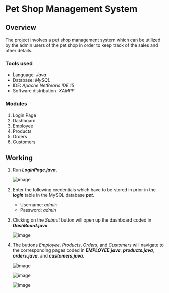 # Pet Shop Management System

## Overview
The project involves a pet shop management system which can be utilized by the admin users of the pet shop in order to keep track of the sales and other details. 
### Tools used
- Language: *Java*
- Database: *MySQL*
- IDE: *Apache NetBeans IDE 15*
- Software distribution: *XAMPP*
### Modules
1. Login Page
2. Dashboard
3. Employee
4. Products
5. Orders
6. Customers

## Working

1. Run ***LoginPage.java***. 

   ![image](https://user-images.githubusercontent.com/105790353/206890760-e38e6081-2578-4ff6-90e3-5f547b7c7286.png)
   
2. Enter the following credentials which have to be stored in prior in the ***login*** table in the MySQL database ***pet***.
    - Username: *admin*
    - Password: *admin*

3. Clicking on the *Submit* button will open up the dashboard coded in ***DashBoard.java***.
   
   ![image](https://user-images.githubusercontent.com/105790353/206890716-64c8505f-3e56-4b9b-b1b6-030454ecf655.png)
   
4. The buttons *Employee*, *Products*, *Orders*, and *Customers*  will navigate to the corresponding pages coded in ***EMPLOYEE.java***, ***products.java***, ***orders.java***, and ***customers.java***.

   ![image](https://user-images.githubusercontent.com/105790353/206891262-31d65d7f-c9fe-4a5d-b7c8-45dfb8af721a.png) 
   
   ![image](https://user-images.githubusercontent.com/105790353/206891295-dee172b8-c8f9-452e-9513-0f79d1d4c831.png) 
   
   ![image](https://user-images.githubusercontent.com/105790353/206891350-c7532931-4fd9-42fc-896f-e69ebcbdd4e6.png)
   
   
   
   

   
   

